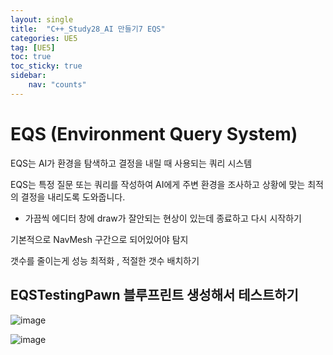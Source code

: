 ```yaml
---
layout: single
title:  "C++_Study28_AI 만들기7 EQS"
categories: UE5
tag: [UE5]
toc: true
toc_sticky: true
sidebar:
    nav: "counts"
---
```


# EQS (Environment Query System)
EQS는 AI가 환경을 탐색하고 결정을 내릴 때 사용되는 쿼리 시스템   
   
EQS는 특정 질문 또는 쿼리를 작성하여 AI에게 주변 환경을 조사하고 상황에 맞는 최적의 결정을 내리도록 도와줍니다.

* 가끔씩 에디터 창에 draw가 잘안되는 현상이 있는데 종료하고 다시 시작하기

기본적으로 NavMesh 구간으로 되어있어야  탐지

갯수를 줄이는게 성능 최적화 , 적절한 갯수 배치하기

## EQSTestingPawn 블루프린트 생성해서 테스트하기 

![image](https://github.com/silverlnng/DatastructureStudy/assets/112385982/6f6c22c2-4fb4-4a19-ae76-50f52b9d48e2)

![image](https://github.com/silverlnng/DatastructureStudy/assets/112385982/bd060727-9d6b-4b9b-9d13-d615efe0c205)



##  